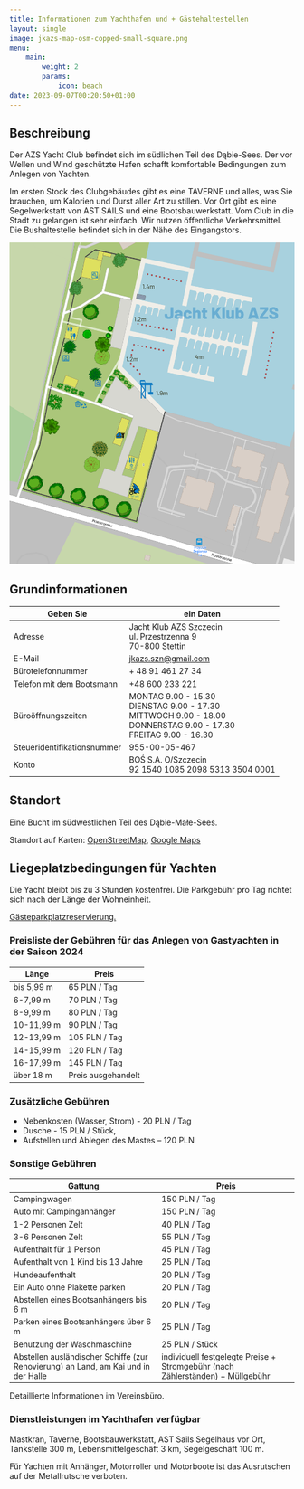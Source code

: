 ```yaml
---
title: Informationen zum Yachthafen und + Gästehaltestellen
layout: single
image: jkazs-map-osm-copped-small-square.png
menu:
    main:
        weight: 2
        params:
            icon: beach
date: 2023-09-07T00:20:50+01:00
---
```


## Beschreibung

Der AZS Yacht Club befindet sich im südlichen Teil des Dąbie-Sees. Der vor Wellen und Wind geschützte Hafen schafft komfortable Bedingungen zum Anlegen von Yachten.

Im ersten Stock des Clubgebäudes gibt es eine TAVERNE und alles, was Sie brauchen, um Kalorien und Durst aller Art zu stillen. Vor Ort gibt es eine Segelwerkstatt von AST SAILS und eine Bootsbauwerkstatt. Vom Club in die Stadt zu gelangen ist sehr einfach. Wir nutzen öffentliche Verkehrsmittel. Die Bushaltestelle befindet sich in der Nähe des Eingangstors.

![Plan](jkazs-map-osm-copped.png)

## Grundinformationen

| Geben Sie                   | ein Daten                                                                                                                            |
|---                          |---                                                                                                                                   |
| Adresse                     | Jacht Klub AZS Szczecin <br/> ul. Przestrzenna 9 <br/> 70-800 Stettin                                                                |
| E-Mail                      | jkazs.szn@gmail.com                                                                                                                  |
| Bürotelefonnummer           | + 48 91 461 27 34                                                                                                                    |
| Telefon mit dem Bootsmann   | +48 600 233 221                                                                                                                      |
| Büroöffnungszeiten          | MONTAG 9.00 - 15.30 <br/> DIENSTAG 9.00 - 17.30 <br/> MITTWOCH 9.00 - 18.00 <br/> DONNERSTAG 9.00 - 17.30 <br/> FREITAG 9.00 - 16.30 |
| Steueridentifikationsnummer | 955-00-05-467                                                                                                                        |
| Konto                       | BOŚ S.A. O/Szczecin<br/>92 1540 1085 2098 5313 3504 0001                                                                             |

## Standort

Eine Bucht im südwestlichen Teil des Dąbie-Małe-Sees.

Standort auf Karten: [OpenStreetMap](https://www.openstreetmap.org/node/2396250849), [Google Maps](http://maps.google.com/maps/ms?ie=UTF8&hl=en&t=h&msa=0&msid=107138309144250252667.00047ce94cdeb26e4583f&ll=53.396458,14.621472&spn=0.008956,0.018239&z=15&source=embe)

## Liegeplatzbedingungen für Yachten

Die Yacht bleibt bis zu 3 Stunden kostenfrei. Die Parkgebühr pro Tag richtet sich nach der Länge der Wohneinheit.

[Gästeparkplatzreservierung.](Gästeparkplatzreservierung)

### Preisliste der Gebühren für das Anlegen von Gastyachten in der Saison 2024

| Länge      | Preis              |
|---         |---                 |
| bis 5,99 m | 65 PLN / Tag       |
| 6-7,99 m   | 70 PLN / Tag       |
| 8-9,99 m   | 80 PLN / Tag       |
| 10-11,99 m | 90 PLN / Tag       |
| 12-13,99 m | 105 PLN / Tag       |
| 14-15,99 m | 120 PLN / Tag      |
| 16-17,99 m | 145 PLN / Tag      |
| über 18 m  | Preis ausgehandelt |

### Zusätzliche Gebühren

  - Nebenkosten (Wasser, Strom) - 20 PLN / Tag
  - Dusche - 15 PLN / Stück,
  - Aufstellen und Ablegen des Mastes – 120 PLN

### Sonstige Gebühren

| Gattung                                                                            | Preis                                                                          |
|---                                                                                 |---                                                                             |
| Campingwagen                                                                       | 150 PLN / Tag                                                                  |
| Auto mit Campinganhänger                                                           | 150 PLN / Tag                                                                  |
| 1-2 Personen Zelt                                                                  | 40 PLN / Tag                                                                   |
| 3-6 Personen Zelt                                                                  | 55 PLN / Tag                                                                   |
| Aufenthalt für 1 Person                                                            | 45 PLN / Tag                                                                   |
| Aufenthalt von 1 Kind bis 13 Jahre                                                 | 25 PLN / Tag                                                                   |
| Hundeaufenthalt                                                                    | 20 PLN / Tag                                                                   |
| Ein Auto ohne Plakette parken                                                      | 20 PLN / Tag                                                                   |
| Abstellen eines Bootsanhängers bis 6 m                                             | 20 PLN / Tag                                                                   |
| Parken eines Bootsanhängers über 6 m                                               | 25 PLN / Tag                                                                   |
| Benutzung der Waschmaschine                                                        | 25 PLN / Stück                                                                 |
| Abstellen ausländischer Schiffe (zur Renovierung) an Land, am Kai und in der Halle | individuell festgelegte Preise + Stromgebühr (nach Zählerständen) + Müllgebühr |

Detaillierte Informationen im Vereinsbüro.

### Dienstleistungen im Yachthafen verfügbar

Mastkran, Taverne, Bootsbauwerkstatt, AST Sails Segelhaus vor Ort, Tankstelle 300 m, Lebensmittelgeschäft 3 km, Segelgeschäft 100 m.

Für Yachten mit Anhänger, Motorroller und Motorboote ist das Ausrutschen auf der Metallrutsche verboten.
